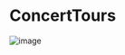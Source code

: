 # ConcertTours
![image](https://user-images.githubusercontent.com/56017422/183862163-19bf436d-68e9-4c13-9107-c52d6d25e605.png)
